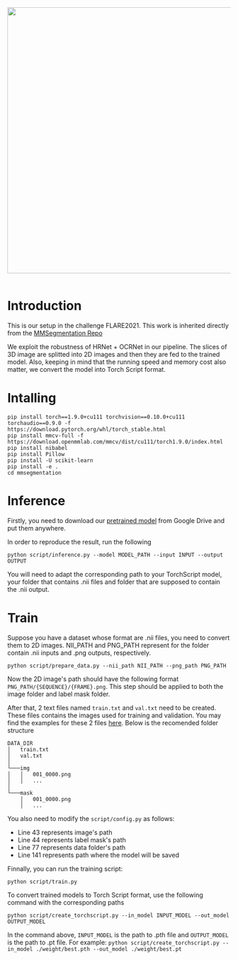 <div align="center">
  <img src="resources/mmseg-logo.png" width="600"/>
</div>
<br />

# Introduction

This is our setup in the challenge FLARE2021. This work is inherited directly from the [MMSegmentation Repo](https://github.com/open-mmlab/mmsegmentation)

We exploit the robustness of HRNet + OCRNet in our pipeline. The slices of 3D image are splitted into 2D images and then they are fed to the trained model. Also, keeping in mind that the running speed and memory cost also matter, we convert the model into Torch Script format.

# Intalling
```
pip install torch==1.9.0+cu111 torchvision==0.10.0+cu111 torchaudio==0.9.0 -f https://download.pytorch.org/whl/torch_stable.html
pip install mmcv-full -f https://download.openmmlab.com/mmcv/dist/cu111/torch1.9.0/index.html
pip install nibabel
pip install Pillow
pip install -U scikit-learn
pip install -e .
cd mmsegmentation
```

# Inference

Firstly, you need to download our [pretrained model](https://drive.google.com/file/d/1bAU4YvkViXv6rCUXwrMV4ydbbpaOWiih/view?usp=sharing) from Google Drive and put them anywhere.

In order to reproduce the result, run the following

```
python script/inference.py --model MODEL_PATH --input INPUT --output OUTPUT 
```

You will need to adapt the corresponding path to your TorchScript model, your folder that contains .nii files and folder that are supposed to contain the .nii output.

# Train

Suppose you have a dataset whose format are .nii files, you need to convert them to 2D images. NII_PATH and PNG_PATH represent for the folder contain .nii inputs and .png outputs, respectively.

```
python script/prepare_data.py --nii_path NII_PATH --png_path PNG_PATH 
```

Now the 2D image's path should have the following format `PNG_PATH/{SEQUENCE}/{FRAME}.png`. This step should be applied to both the image folder and label mask folder.

After that, 2 text files named `train.txt` and `val.txt` need to be created. These files contains the images used for training and validation. You may find the examples for these 2 files [here](https://drive.google.com/drive/folders/1f9olh2BeuIMEyCWNTdsK6JSv_ZiOgVgh?usp=sharing). Below is the recomended folder structure

```
DATA_DIR
│   train.txt
│   val.txt    
│
└───img
│   │   001_0000.png
│   │   ...
│   
└───mask
    │   001_0000.png
    │   ...
```

You also need to modify the `script/config.py` as follows:
- Line 43 represents image's path 
- Line 44 represents label mask's path
- Line 77 represents data folder's path
- Line 141 represents path where the model will be saved 

Finnally, you can run the training script:
```
python script/train.py 
```

To convert trained models to Torch Script format, use the following command with the corresponding paths
```
python script/create_torchscript.py --in_model INPUT_MODEL --out_model OUTPUT_MODEL
```

In the command above, `INPUT_MODEL` is the path to .pth file and `OUTPUT_MODEL` is the path to .pt file. For example: `python script/create_torchscript.py --in_model ./weight/best.pth --out_model ./weight/best.pt`